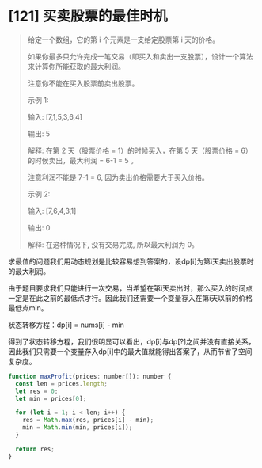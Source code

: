 # [121] 买卖股票的最佳时机

>给定一个数组，它的第 i 个元素是一支给定股票第 i 天的价格。
>
>如果你最多只允许完成一笔交易（即买入和卖出一支股票），设计一个算法来计算你所能获取的最大利润。
>
>注意你不能在买入股票前卖出股票。
>
>示例 1:
>
>输入: [7,1,5,3,6,4]
>
>输出: 5
>
>解释: 在第 2 天（股票价格 = 1）的时候买入，在第 5 天（股票价格 = 6）的时候卖出，最大利润 = 6-1 = 5 。
>
>注意利润不能是 7-1 = 6, 因为卖出价格需要大于买入价格。
>
>示例 2:
>
>输入: [7,6,4,3,1]
>
>输出: 0
>
>解释: 在这种情况下, 没有交易完成, 所以最大利润为 0。

求最值的问题我们用动态规划是比较容易想到答案的，设dp[i]为第i天卖出股票时的最大利润。

由于题目要求我们只能进行一次交易，当希望在第i天卖出时，那么买入的时间点一定是在此之前的最低点才行。因此我们还需要一个变量存入在第i天以前的价格最低点min。

状态转移方程：dp[i] = nums[i] - min

得到了状态转移方程，我们很明显可以看出，dp[i]与dp[?]之间并没有直接关系，因此我们只需要一个变量存入dp[i]中的最大值就能得出答案了，从而节省了空间复杂度。

```js
function maxProfit(prices: number[]): number {
  const len = prices.length;
  let res = 0;
  let min = prices[0];

  for (let i = 1; i < len; i++) {
    res = Math.max(res, prices[i] - min);
    min = Math.min(min, prices[i]);
  }

  return res;
}
```
